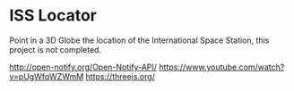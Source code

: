 # ISS Locator

Point in a 3D Globe the location of the International Space Station, this project is not completed.

http://open-notify.org/Open-Notify-API/
https://www.youtube.com/watch?v=pUgWfqWZWmM
https://threejs.org/

